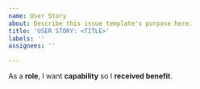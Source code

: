 ```yaml
---
name: User Story
about: Describe this issue template's purpose here.
title: 'USER STORY: <TITLE>'
labels: ''
assignees: ''

---
```


As a **role**, I want **capability** so I **received benefit**.
